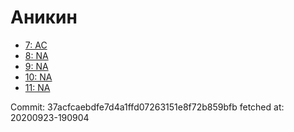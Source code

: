 # Аникин
- [7: AC](7.md)
- [8: NA](8.md)
- [9: NA](9.md)
- [10: NA](10.md)
- [11: NA](11.md)

Commit: 37acfcaebdfe7d4a1ffd07263151e8f72b859bfb
 fetched at: 20200923-190904
